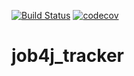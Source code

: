 [![Build Status](https://travis-ci.org/Frostetsky/job4j_tracker.svg?branch=master)](https://travis-ci.org/Frostetsky/job4j_tracker)
[![codecov](https://codecov.io/gh/Frostetsky/job4j_tracker/branch/master/graph/badge.svg)](https://codecov.io/gh/Frostetsky/job4j_tracker)

# job4j_tracker